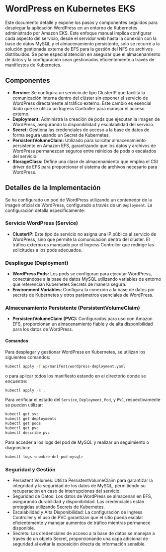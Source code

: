 # WordPress en Kubernetes EKS

Este documento detalle y expone los pasos y componentes seguidos para desplegar la aplicación WordPress en un entorno de Kubernetes administrado por Amazon EKS. Este enfoque manual implica configurar cada aspecto del servicio, desde el servidor web hasta la conexión con la base de datos MySQL y el almacenamiento persistente, solo se recurre a la solución gestionada externa de EFS para la gestión del NFS de archivos distribuidos. Se pone especial atención en asegurar que el almacenamiento de datos y la configuración sean gestionados eficientemente a través de manifiestos de Kubernetes.

## Componentes

- **Service**: Se configura un servicio de tipo ClusterIP que facilita la comunicación interna dentro del clúster sin exponer el servicio de WordPress directamente al tráfico externo. Este cambio es esencial dado que se utiliza un Ingress Controller para manejar el acceso externo.
- **Deployment:** Administra la creación de pods que ejecutan la imagen de WordPress, asegurando la disponibilidad y escalabilidad del servicio.
- **Secret:** Gestiona las credenciales de acceso a la base de datos de forma segura usando un Secret de Kubernetes.
- **PersistentVolumeClaim:** Utilizado para solicitar almacenamiento persistente en Amazon EFS, garantizando que los datos y archivos de WordPress permanezcan seguros entre reinicios de pods o escalados del servicio.
- **StorageClass:** Define una clase de almacenamiento que emplea el CSI driver de EFS para proporcionar el sistema de archivos necesario para WordPress.

## Detalles de la Implementación

Se ha configurado un pod de WordPress utilizando un contenedor de la imagen oficial de WordPress, configurado a través de un `Deployment`. La configuración detalla específicamente:

### Servicio WordPress (Service)

- **ClusterIP**: Este tipo de servicio no asigna una IP pública al servicio de WordPress, sino que permite la comunicación dentro del clúster. El tráfico externo es manejado por el Ingress Controller que redirige las solicitudes a los pods adecuados.

### Despliegue (Deployment)

- **WordPress Pods:** Los pods se configuran para ejecutar WordPress, conectándose a la base de datos MySQL utilizando variables de entorno que referencian Kubernetes Secrets de manera segura.
- **Environment Variables**: Configura la conexión a la base de datos por secrets de Kubernetes y otros parámetros esenciales de WordPress.

### Almacenamiento Persistente (PersistentVolumeClaim)

- **PersistentVolumeClaim (PVC):** Configurados para uso con Amazon EFS, proporcionan un almacenamiento fiable y de alta disponibilidad para los datos de WordPress.

#### Comandos

Para desplegar y gestionar WordPress en Kubernetes, se utilizan los siguientes comandos:

```bash
kubectl apply -f wp/manifest/wordpress-deployment.yaml
```

o para aplicar todos los manifiesto estando en el directorio donde se encuentre:

```bash
kubectl apply -k .
```

Para verificar el estado del `Service`, `Deployment`, `Pod`, y `PVC`, respectivamente se pueden utilizar:

```bash
kubectl get svc
kubectl get deployments
kubectl get pods
kubectl get pvc
kubectl describe pvc
```

Para acceder a los logs del pod de MySQL y realizar un seguimiento o diagnóstico:

```bash
kubectl logs <nombre-del-pod-mysql>
```

### Seguridad y Gestión

- Persistent Volumes: Utiliza PersistentVolumeClaim para garantizar la integridad y la seguridad de los datos de MySQL, permitiendo su recuperación en caso de interrupciones del servicio.
- Seguridad de Datos: Los datos de WordPress se almacenan en EFS, asegurando durabilidad y disponibilidad. Las credenciales están protegidas utilizando Secrets de Kubernetes.
- Escalabilidad y Alta Disponibilidad: La configuración de Ingress Controller y el uso de PVC garantizan que el sitio pueda escalar eficientemente y manejar aumentos de tráfico mientras permanece disponible.
- Secrets: Las credenciales de acceso a la base de datos se manejan a través de un objeto Secret, proporcionando una capa adicional de seguridad al evitar la exposición directa de información sensible.

